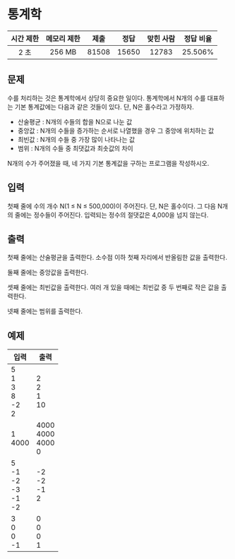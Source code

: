 # 통계학
| 시간 제한 | 메모리 제한 | 제출 | 정답 | 맞힌 사람 | 정답 비율 |
| :---: | :-----: | :-----: | :-----: | :----: | :-------: |
| 2 초 | 256 MB | 81508 | 15650 | 12783 | 25.506% |

## 문제
수를 처리하는 것은 통계학에서 상당히 중요한 일이다. 통계학에서 N개의 수를 대표하는 기본 통계값에는 다음과 같은 것들이 있다. 단, N은 홀수라고 가정하자.

- 산술평균 : N개의 수들의 합을 N으로 나눈 값
- 중앙값 : N개의 수들을 증가하는 순서로 나열했을 경우 그 중앙에 위치하는 값
- 최빈값 : N개의 수들 중 가장 많이 나타나는 값
- 범위 : N개의 수들 중 최댓값과 최솟값의 차이

N개의 수가 주어졌을 때, 네 가지 기본 통계값을 구하는 프로그램을 작성하시오.

## 입력
첫째 줄에 수의 개수 N(1 ≤ N ≤ 500,000)이 주어진다. 단, N은 홀수이다. 그 다음 N개의 줄에는 정수들이 주어진다. 입력되는 정수의 절댓값은 4,000을 넘지 않는다.

## 출력
첫째 줄에는 산술평균을 출력한다. 소수점 이하 첫째 자리에서 반올림한 값을 출력한다.

둘째 줄에는 중앙값을 출력한다.

셋째 줄에는 최빈값을 출력한다. 여러 개 있을 때에는 최빈값 중 두 번째로 작은 값을 출력한다.

넷째 줄에는 범위를 출력한다.

## 예제
| 입력 | 출력 |
| ----- | ---- |
| 5<br/>1<br/>3<br/>8<br/>-2<br/>2 | 2<br/>2<br/>1<br/>10 |
| 1<br/>4000 | 4000<br/>4000<br/>4000<br/>0 |
| 5<br/>-1<br/>-2<br/>-3<br/>-1<br/>-2 | -2<br/>-2<br/>-1<br/>2 |
| 3<br/>0<br/>0<br/>-1 | 0<br/>0<br/>0<br/>1 |